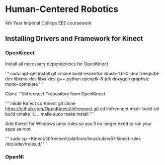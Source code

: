 # Human-Centered Robotics

4th Year Imperial College EEE coursework

## Installing Drivers and Framework for Kinect

### OpenKinect

Install all necessary dependencies for OpenKinect

'''
sudo apt-get install git cmake build-essential libusb-1.0-0-dev freeglut3-dev libxmu-dev libxi-dev g++ python openjdk-8-jdk doxygen graphviz mono-complete
'''

Clone '''libfreenect'''repository from OpenKinect

'''
mkdir Kinect
cd Kinect
git clone https://github.com/OpenKinect/libfreenect.git
cd libfreenect
mkdir build
cd build
cmake -L ..
make
sudo make install
'''

Add Kinect for Windows udev rules so you'll no longer need to run your apps as root

'''
sudo cp ~Kinect/libfreenect/platform/linux/udev/51-kinect.rules /etc/udev/rules.d/
'''

### OpenNI

